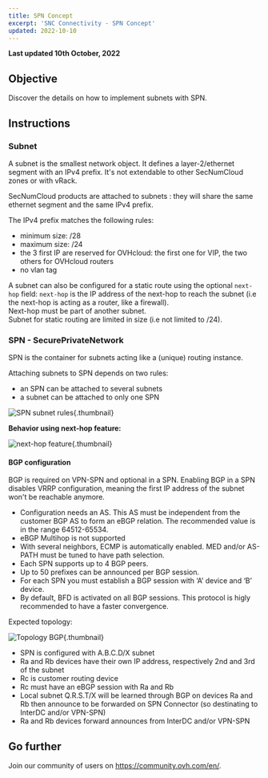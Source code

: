 ```yaml
---
title: SPN Concept
excerpt: 'SNC Connectivity - SPN Concept'
updated: 2022-10-10
---
```


**Last updated 10th October, 2022**

## Objective

Discover the details on how to implement subnets with SPN.

## Instructions

### Subnet

A subnet is the smallest network object. It defines a layer-2/ethernet segment with an IPv4 prefix. It's not extendable to other SecNumCloud zones or with vRack.

SecNumCloud products are attached to subnets : they will share the same ethernet segment and the same IPv4 prefix.

The IPv4 prefix matches the following rules:

* minimum size: /28
* maximum size: /24
* the 3 first IP are reserved for OVHcloud: the first one for VIP, the two others for OVHcloud routers
* no vlan tag

A subnet can also be configured for a static route using the optional `next-hop` field: `next-hop` is the IP address of the next-hop to reach the subnet (i.e the next-hop is acting as a router, like a firewall).<br>
Next-hop must be part of another subnet.<br> 
Subnet for static routing are limited in size (i.e not limited to /24).

### SPN - SecurePrivateNetwork

SPN is the container for subnets acting like a (unique) routing instance.

Attaching subnets to SPN depends on two rules:

* an SPN can be attached to several subnets
* a subnet can be attached to only one SPN

![SPN subnet rules](images/SNC-SPN-GW-Support.svg){.thumbnail}

**Behavior using next-hop feature:**

![next-hop feature](images/SNC-SPN-Subnet-NH.svg){.thumbnail}

#### BGP configuration

BGP is required on VPN-SPN and optional in a SPN. Enabling BGP in a SPN disables VRRP configuration, meaning the first IP address of the subnet won't be reachable anymore.

- Configuration needs an AS. This AS must be independent from the customer BGP AS to form an eBGP relation. The recommended value is in the range 64512-65534.
- eBGP Multihop is not supported
- With several neighbors, ECMP is automatically enabled. MED and/or AS-PATH must be tuned to have path selection.
- Each SPN supports up to 4 BGP peers.
- Up to 50 prefixes can be announced per BGP session.
- For each SPN you must establish a BGP session with ‘A’ device and ‘B’ device.
- By default, BFD is activated on all BGP sessions. This protocol is higly recommended to have a faster convergence.

Expected topology:

![Topology BGP](images/SNC-SPN-BGP-v0.svg){.thumbnail}

* SPN is configured with A.B.C.D/X subnet
* Ra and Rb devices have their own IP address, respectively 2nd and 3rd of the subnet
* Rc is customer routing device
* Rc must have an eBGP session with Ra and Rb
* Local subnet Q.R.S.T/X will be learned through BGP on devices Ra and Rb then announce to be forwarded on SPN Connector (so destinating to InterDC and/or VPN-SPN)
* Ra and Rb devices forward announces from InterDC and/or VPN-SPN

## Go further

Join our community of users on <https://community.ovh.com/en/>.
